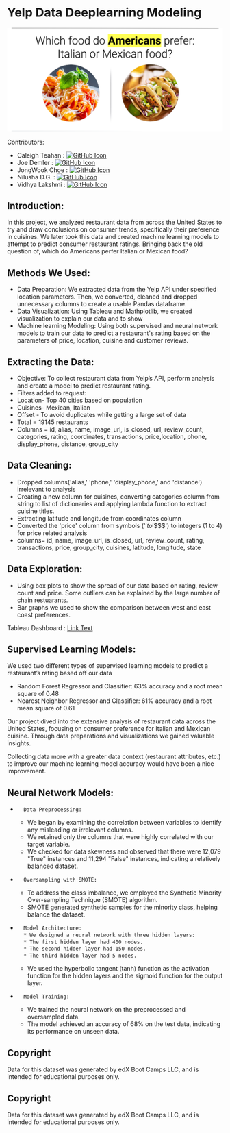 # Yelp Data Deeplearning Modeling

![](images/Screenshot.png)

Contributors: 

* Caleigh Teahan : <a href="https://github.com/caleighteahan"><img src="https://camo.githubusercontent.com/4133dc1cd4511d4a292b84ce10e52e4ed92569fb2a8165381c9c47be5edc2796/68747470733a2f2f6564656e742e6769746875622e696f2f537570657254696e7949636f6e732f696d616765732f706e672f6769746875622e706e67" alt="GitHub Icon" height="30"></a>
* Joe Demler : <a href="https://github.com/JDems"><img src="https://camo.githubusercontent.com/4133dc1cd4511d4a292b84ce10e52e4ed92569fb2a8165381c9c47be5edc2796/68747470733a2f2f6564656e742e6769746875622e696f2f537570657254696e7949636f6e732f696d616765732f706e672f6769746875622e706e67" alt="GitHub Icon" height="30"></a>
* JongWook Choe : <a href="https://github.com/Wook22"><img src="https://camo.githubusercontent.com/4133dc1cd4511d4a292b84ce10e52e4ed92569fb2a8165381c9c47be5edc2796/68747470733a2f2f6564656e742e6769746875622e696f2f537570657254696e7949636f6e732f696d616765732f706e672f6769746875622e706e67" alt="GitHub Icon" height="30"></a>
* Nilusha D.G. : <a href="https://github.com/dgnilusha"><img src="https://camo.githubusercontent.com/4133dc1cd4511d4a292b84ce10e52e4ed92569fb2a8165381c9c47be5edc2796/68747470733a2f2f6564656e742e6769746875622e696f2f537570657254696e7949636f6e732f696d616765732f706e672f6769746875622e706e67" alt="GitHub Icon" height="30"></a>
* Vidhya Lakshmi : <a href="https://github.com/vidhya67meg"><img src="https://camo.githubusercontent.com/4133dc1cd4511d4a292b84ce10e52e4ed92569fb2a8165381c9c47be5edc2796/68747470733a2f2f6564656e742e6769746875622e696f2f537570657254696e7949636f6e732f696d616765732f706e672f6769746875622e706e67" alt="GitHub Icon" height="30"></a>



## Introduction:

In this project, we analyzed restaurant data from across the United States to try and draw conclusions on consumer trends, specifically their preference in cuisines. We later took this data and created machine learning models to attempt to predict consumer restaurant ratings. Bringing back the old question of, which do Americans perfer Italian or Mexican food?

## Methods We Used: 

* Data Preparation: We extracted data from the Yelp API under specified location parameters. Then, we converted, cleaned and dropped unnecessary columns to create a usable Pandas dataframe.
* Data Visualization: Using Tableau and Mathplotlib, we created visualization to explain our data and to show
* Machine learning Modeling: Using both supervised and neural network models to train our data to predict a restaurant's rating based on the parameters of price, location, cuisine and customer reviews.

## Extracting the Data:

* Objective: To collect restaurant data from Yelp’s API, perform analysis and create a model to predict restaurant rating.
* Filters added to request: 
* Location- Top 40 cities based on population
* Cuisines- Mexican, Italian
* Offset - To avoid duplicates while getting a large set of data
* Total = 19145 restaurants 
* Columns = id, alias, name, image_url, is_closed, url, review_count, categories, rating, coordinates, transactions, price,location, phone, display_phone, distance, group_city

## Data Cleaning:

* Dropped columns('alias,' 'phone,' 'display_phone,' and 'distance') irrelevant to analysis
* Creating a new column for cuisines, converting categories column from string to list of dictionaries and applying lambda function to extract cuisine titles. 
* Extracting latitude and longitude from coordinates column
* Converted the 'price' column from symbols ('$' to '$$$$') to integers (1 to 4) for price related analysis
* columns= id, name, image_url, is_closed, url, review_count, rating, transactions, price, group_city, cuisines, latitude, longitude, state

## Data Exploration:

* Using box plots to show the spread of our data based on rating, review count and price. Some outliers can be explained by the large number of chain restuarants.
* Bar graphs we used to show the comparison between west and east coast preferences.

Tableau Dashboard : [Link Text](https://public.tableau.com/app/profile/nilusha.dg/viz/Project4_16955975765120/DashboardP4?publish=yes)

## Supervised Learning Models:

We used two different types of supervised learning models to predict a restaurant’s rating  based off our data
* Random Forest Regressor and Classifier: 63% accuracy and a root mean square of 0.48
* Nearest Neighbor Regressor and Classifier: 61% accuracy and a root mean square of 0.61

Our project dived into the extensive analysis of restaurant data across the United States, focusing on consumer preference for Italian and Mexican cuisine. Through data preparations and visualizations we gained valuable insights.

Collecting data more with a greater data context (restaurant attributes, etc.) to improve our machine learning model accuracy would have been a nice improvement.

## Neural Network Models:

* 		Data Preprocessing:
    * We began by examining the correlation between variables to identify any misleading or irrelevant columns.
    * We retained only the columns that were highly correlated with our target variable.
    * We checked for data skewness and observed that there were 12,079 "True" instances and 11,294 "False" instances, indicating a relatively balanced dataset.
      
* 		Oversampling with SMOTE:
    * To address the class imbalance, we employed the Synthetic Minority Over-sampling Technique (SMOTE) algorithm.
    * SMOTE generated synthetic samples for the minority class, helping balance the dataset.
      
* 		Model Architecture:
        * We designed a neural network with three hidden layers:
        * The first hidden layer had 400 nodes.
        * The second hidden layer had 150 nodes.
        * The third hidden layer had 5 nodes.
    * We used the hyperbolic tangent (tanh) function as the activation function for the hidden layers and the sigmoid function for the output layer.
      
* 		Model Training:
    * We trained the neural network on the preprocessed and oversampled data.
    * The model achieved an accuracy of 68% on the test data, indicating its performance on unseen data.

## Copyright

Data for this dataset was generated by edX Boot Camps LLC, and is intended for educational purposes only.



## Copyright

Data for this dataset was generated by edX Boot Camps LLC, and is intended for educational purposes only.


